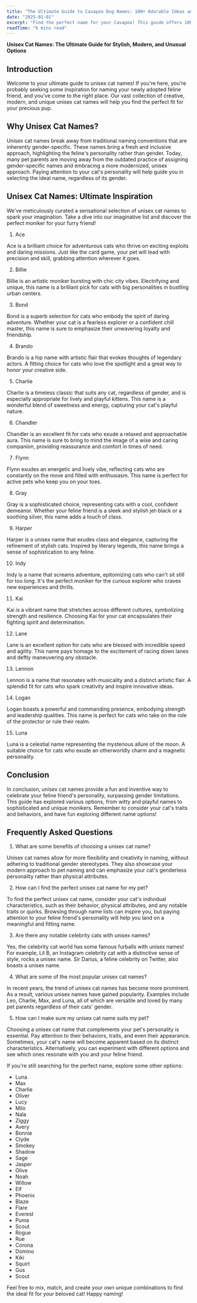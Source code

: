 ```yaml
---
title: "The Ultimate Guide to Cavapoo Dog Names: 100+ Adorable Ideas and Tips"
date: "2025-01-01"
excerpt: "Find the perfect name for your Cavapoo! This guide offers 100+ adorable name ideas, tips for choosing, and inspiration to help you find the ideal match for your furry friend."
readTime: "6 mins read"
---
```


**Unisex Cat Names: The Ultimate Guide for Stylish, Modern, and Unusual Options** 

## Introduction 
Welcome to your ultimate guide to unisex cat names! If you're here, you're probably seeking some inspiration for naming your newly adopted feline friend, and you've come to the right place. Our vast collection of creative, modern, and unique unisex cat names will help you find the perfect fit for your precious pup. 

## Why Unisex Cat Names? 
Unisex cat names break away from traditional naming conventions that are inherently gender-specific. These names bring a fresh and inclusive approach, highlighting the feline's personality rather than gender. Today, many pet parents are moving away from the outdated practice of assigning gender-specific names and embracing a more modernized, unisex approach. Paying attention to your cat's personality will help guide you in selecting the ideal name, regardless of its gender. 

## Unisex Cat Names: Ultimate Inspiration 
We've meticulously curated a sensational selection of unisex cat names to spark your imagination. Take a dive into our imaginative list and discover the perfect moniker for your furry friend! 

1. Ace 

Ace is a brilliant choice for adventurous cats who thrive on exciting exploits and daring missions. Just like the card game, your pet will lead with precision and skill, grabbing attention wherever it goes. 

2. Billie 

Billie is an artistic moniker bursting with chic city vibes. Electrifying and unique, this name is a brilliant pick for cats with big personalities in bustling urban centers. 

3. Bond 

Bond is a superb selection for cats who embody the spirit of daring adventure. Whether your cat is a fearless explorer or a confident chill master, this name is sure to emphasize their unwavering loyalty and friendship. 

4. Brando 

Brando is a hip name with artistic flair that evokes thoughts of legendary actors. A fitting choice for cats who love the spotlight and a great way to honor your creative side. 

5. Charlie 

Charlie is a timeless classic that suits any cat, regardless of gender, and is especially appropriate for lively and playful kittens. This name is a wonderful blend of sweetness and energy, capturing your cat's playful nature. 

6. Chandler 

Chandler is an excellent fit for cats who exude a relaxed and approachable aura. This name is sure to bring to mind the image of a wise and caring companion, providing reassurance and comfort in times of need. 

7. Flynn 

Flynn exudes an energetic and lively vibe, reflecting cats who are constantly on the move and filled with enthusiasm. This name is perfect for active pets who keep you on your toes. 

8. Gray 

Gray is a sophisticated choice, representing cats with a cool, confident demeanor. Whether your feline friend is a sleek and stylish jet-black or a soothing silver, this name adds a touch of class. 

9. Harper 

Harper is a unisex name that exudes class and elegance, capturing the refinement of stylish cats. Inspired by literary legends, this name brings a sense of sophistication to any feline. 

10. Indy 

Indy is a name that screams adventure, epitomizing cats who can't sit still for too long. It's the perfect moniker for the curious explorer who craves new experiences and thrills. 

11. Kai 

Kai is a vibrant name that stretches across different cultures, symbolizing strength and resilience. Choosing Kai for your cat encapsulates their fighting spirit and determination. 

12. Lane 

Lane is an excellent option for cats who are blessed with incredible speed and agility. This name pays homage to the excitement of racing down lanes and deftly maneuvering any obstacle. 

13. Lennon 

Lennon is a name that resonates with musicality and a distinct artistic flair. A splendid fit for cats who spark creativity and inspire innovative ideas. 

14. Logan 

Logan boasts a powerful and commanding presence, embodying strength and leadership qualities. This name is perfect for cats who take on the role of the protector or rule their realm. 

15. Luna 

Luna is a celestial name representing the mysterious allure of the moon. A suitable choice for cats who exude an otherworldly charm and a magnetic personality. 

## Conclusion 
In conclusion, unisex cat names provide a fun and inventive way to celebrate your feline friend's personality, surpassing gender limitations. This guide has explored various options, from witty and playful names to sophisticated and unique monikers. Remember to consider your cat's traits and behaviors, and have fun exploring different name options! 

## Frequently Asked Questions 

1. What are some benefits of choosing a unisex cat name? 

Unisex cat names allow for more flexibility and creativity in naming, without adhering to traditional gender stereotypes. They also showcase your modern approach to pet naming and can emphasize your cat's genderless personality rather than physical attributes. 

2. How can I find the perfect unisex cat name for my pet? 

To find the perfect unisex cat name, consider your cat's individual characteristics, such as their behavior, physical attributes, and any notable traits or quirks. Browsing through name lists can inspire you, but paying attention to your feline friend's personality will help you land on a meaningful and fitting name. 

3. Are there any notable celebrity cats with unisex names? 

Yes, the celebrity cat world has some famous furballs with unisex names! For example, Lil B, an Instagram celebrity cat with a distinctive sense of style, rocks a unisex name. Sir Darius, a feline celebrity on Twitter, also boasts a unisex name. 

4. What are some of the most popular unisex cat names? 

In recent years, the trend of unisex cat names has become more prominent. As a result, various unisex names have gained popularity. Examples include Leo, Charlie, Max, and Luna, all of which are versatile and loved by many pet parents regardless of their cats' gender. 

5. How can I make sure my unisex cat name suits my pet? 

Choosing a unisex cat name that complements your pet's personality is essential. Pay attention to their behaviors, traits, and even their appearance. Sometimes, your cat's name will become apparent based on its distinct characteristics. Alternatively, you can experiment with different options and see which ones resonate with you and your feline friend. 

If you're still searching for the perfect name, explore some other options: 
- Luna 
- Max 
- Charlie 
- Oliver 
- Lucy 
- Milo 
- Nala 
- Ziggy 
- Avery 
- Bonnie 
- Clyde 
- Smokey 
- Shadow 
- Sage 
- Jasper 
- Olive 
- Noah 
- Willow 
- Elf 
- Phoenix 
- Blaze 
- Flare 
- Everest 
- Puma 
- Scout 
- Rogue 
- Rue 
- Corona 
- Domino 
- Kiki 
- Squirt 
- Gus 
- Scout 

Feel free to mix, match, and create your own unique combinations to find the ideal fit for your beloved cat! 
Happy naming!